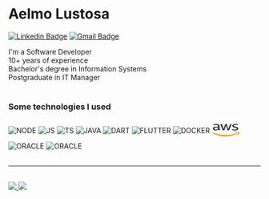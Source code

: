 # Aelmo Lustosa

[![Linkedin Badge](https://img.shields.io/badge/-Aelmo%20Lustosa-227cb1?style=flat-square&logo=Linkedin&logoColor=white&link=https://www.linkedin.com/in/aelmolustosa/)](https://www.linkedin.com/in/aelmolustosa/)
[![Gmail Badge](https://img.shields.io/badge/-aelmolustosa@gmail.com-227cb1?style=flat-square&logo=Gmail&logoColor=white&link=mailto:aelmolustosa@gmail.com)](mailto:aelmolustosa@gmail.com)



I'm a Software Developer</br>
10+ years of experience</br>
Bachelor's degree in Information Systems</br>
Postgraduate in IT Manager</br>
</br>

### Some technologies I used
<div style="display: inline_block">
  <img align="center" alt="NODE" height="42" width="56" src="https://cdn.jsdelivr.net/gh/devicons/devicon/icons/nodejs/nodejs-original.svg">
  <img align="center" alt="JS" height="42" width="56" src="https://cdn.jsdelivr.net/gh/devicons/devicon/icons/javascript/javascript-original.svg">
  <img align="center" alt="TS" height="42" width="56" src="https://cdn.jsdelivr.net/gh/devicons/devicon/icons/typescript/typescript-original.svg">
  <img align="center" alt="JAVA" height="42" width="56" src="https://cdn.jsdelivr.net/gh/devicons/devicon/icons/java/java-original.svg" />
  <img align="center" alt="DART" height="42" width="56" src="https://cdn.jsdelivr.net/gh/devicons/devicon/icons/dart/dart-original.svg" />
  <img align="center" alt="FLUTTER" height="42" width="56" src="https://cdn.jsdelivr.net/gh/devicons/devicon/icons/flutter/flutter-original.svg" />
  <img align="center" alt="DOCKER" height="42" width="56" src="https://cdn.jsdelivr.net/gh/devicons/devicon/icons/docker/docker-plain.svg">
  <img align="center" alt="AMAZON" height="42" width="56" src="https://github.com/devicons/devicon/blob/v2.16.0/icons/amazonwebservices/amazonwebservices-original-wordmark.svg">
  <img align="center" alt="ORACLE" height="42" width="56" src="https://cdn.jsdelivr.net/gh/devicons/devicon/icons/oracle/oracle-original.svg" />
  <img align="center" alt="ORACLE" height="42" width="56" src="https://cdn.jsdelivr.net/gh/devicons/devicon/icons/postgresql/postgresql-plain-wordmark.svg" />
</div>
</br>
<hr />
</br>
<div>
  <a href="https://github.com/aelmolustosa">
  <img height="180em" src="https://github-readme-stats-aelmo-lustosas-projects.vercel.app/api?username=aelmolustosa&show_icons=true&theme=gradient&include_all_commits=true&count_private=true"/>
  <img height="180em" src="https://github-readme-stats-aelmo-lustosas-projects.vercel.app/api/top-langs/?username=aelmolustosa&layout=compact&langs_count=7&theme=gradient"/>
</div>
	



<!--
**aelmolustosa/aelmolustosa** is a ✨ _special_ ✨ repository because its `README.md` (this file) appears on your GitHub profile.

Here are some ideas to get you started:

- 🔭 I’m currently working on ...
- 🌱 I’m currently learning ...
- 👯 I’m looking to collaborate on ...
- 🤔 I’m looking for help with ...
- 💬 Ask me about ...
- 📫 How to reach me: ...
- 😄 Pronouns: ...
- ⚡ Fun fact: ...
-->
